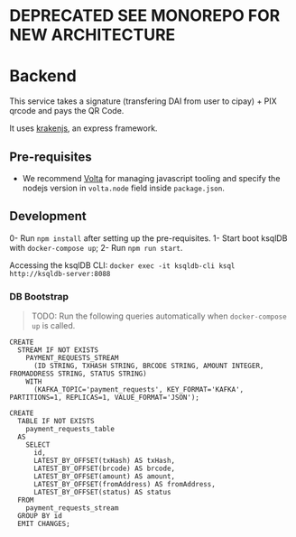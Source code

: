 # DEPRECATED SEE MONOREPO FOR NEW ARCHITECTURE

# Backend

This service takes a signature (transfering DAI from user to cipay) + PIX qrcode and pays the QR Code.

It uses [krakenjs](), an express framework.

## Pre-requisites

- We recommend [Volta](https://volta.sh/) for managing javascript tooling and specify the nodejs version in `volta.node` field inside `package.json`.

## Development

0- Run `npm install` after setting up the pre-requisites.
1- Start boot ksqlDB with `docker-compose up`;
2- Run `npm run start`.

Accessing the ksqlDB CLI: `docker exec -it ksqldb-cli ksql http://ksqldb-server:8088`

### DB Bootstrap

> TODO: Run the following queries automatically when `docker-compose up` is called.

```
CREATE
  STREAM IF NOT EXISTS
    PAYMENT_REQUESTS_STREAM
      (ID STRING, TXHASH STRING, BRCODE STRING, AMOUNT INTEGER, FROMADDRESS STRING, STATUS STRING)
    WITH
      (KAFKA_TOPIC='payment_requests', KEY_FORMAT='KAFKA', PARTITIONS=1, REPLICAS=1, VALUE_FORMAT='JSON');

CREATE
  TABLE IF NOT EXISTS
    payment_requests_table
  AS
    SELECT
      id,
      LATEST_BY_OFFSET(txHash) AS txHash,
      LATEST_BY_OFFSET(brcode) AS brcode,
      LATEST_BY_OFFSET(amount) AS amount,
      LATEST_BY_OFFSET(fromAddress) AS fromAddress,
      LATEST_BY_OFFSET(status) AS status
  FROM
    payment_requests_stream
  GROUP BY id
  EMIT CHANGES;
```
